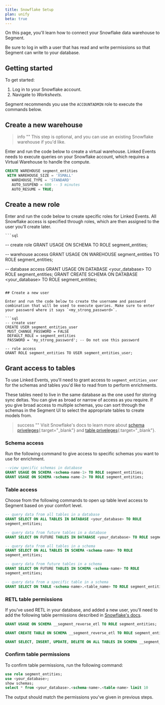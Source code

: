 ```yaml
---
title: Snowflake Setup
plan: unify
beta: true
---
```


On this page, you'll learn how to connect your Snowflake data warehouse to Segment.

Be sure to log in with a user that has read and write permissions so that Segment can write to your database. 


## Getting started 

To get started:

1. Log in to your Snowflake account.
2. Navigate to *Worksheets*.

Segment recommends you use the `ACCOUNTADMIN` role to execute the commands below.

## Create a new warehouse

> info ""
> This step is optional, and you can use an existing Snowflake warehouse if you'd like. 

Enter and run the code below to create a virtual warehouse. Linked Events needs to execute queries on your Snowflake account, which requires a Virtual Warehouse to handle the compute. 

   ```sql
   CREATE WAREHOUSE segment_entities
    WITH WAREHOUSE_SIZE = 'XSMALL'
      WAREHOUSE_TYPE = 'STANDARD'
      AUTO_SUSPEND = 600 -- 5 minutes
      AUTO_RESUME = TRUE;
   ```
  
## Create a new role 

Enter and run the code below to create specific roles for Linked Events. All Snowflake access is specified through roles, which are then assigned to the user you’ll create later.

    ```sql
   -- create role
   GRANT USAGE ON SCHEMA <schema-name-1> TO ROLE segment_entities;

   -- warehouse access
   GRANT USAGE ON WAREHOUSE segment_entities TO ROLE segment_entities;

   -- database access
   GRANT USAGE ON DATABASE <your_database> TO ROLE segment_entities;
   GRANT CREATE SCHEMA ON DATABASE <your_database> TO ROLE segment_entities;
   ```

## Create a new user 

Enter and run the code below to create the username and password combination that will be used to execute queries. Make sure to enter your password where it says `<my_strong_password>`.

   ```sql
   -- create user
   CREATE USER segment_entities_user
    MUST_CHANGE_PASSWORD = FALSE
    DEFAULT_ROLE = segment_entities
    PASSWORD = 'my_strong_password'; -- Do not use this password

   -- role access
   GRANT ROLE segment_entities TO USER segment_entities_user;
   ```

## Grant access to tables

To use Linked Events, you'll need to grant access to `segment_entities_user` for the schemas and tables you'd like to read from to perform enrichments. 

These tables need to live in the same database as the one used for storing sync deltas. You can give as broad or narrow of access as you require. If you give broad access to multiple schemas, you can sort through the schemas in the Segment UI to select the appropriate tables to create models from.

> success ""
> Visit Snowflake's docs to learn more about [schema priveleges](https://docs.snowflake.com/en/user-guide/security-access-control-privileges#schema-privileges){:target="_blank"} and [table priveleges](https://docs.snowflake.com/en/user-guide/security-access-control-privileges#table-privileges){:target="_blank"}. 

### Schema access

Run the following command to give access to specific schemas you want to use for enrichment.

```sql
--view specific schemas in database
GRANT USAGE ON SCHEMA <schema-name-1> TO ROLE segment_entities;
GRANT USAGE ON SCHEMA <schema-name-2> TO ROLE segment_entities;
```

### Table access

Choose from the following commands to open up table level access to Segment based on your comfort level. 

```sql
-- query data from all tables in a database
GRANT SELECT ON ALL TABLES IN DATABASE <your_database> TO ROLE 
segment_entities;

-- query data from future tables in a database
GRANT SELECT ON FUTURE TABLES IN DATABASE <your_database> TO ROLE segment_entities;

-- query data from all tables in a schema
GRANT SELECT ON ALL TABLES IN SCHEMA <schema-name> TO ROLE 
segment_entities;

-- query data from future tables in a schema
GRANT SELECT ON FUTURE TABLES IN SCHEMA <schema-name> TO ROLE
segment_entities;

-- query data from a specific table in a schema 
GRANT SELECT ON TABLE <schema-name>.<table_name> TO ROLE segment_entities;
```

### RETL table permissions

If you've used RETL in your database, and added a new user, you'll need to add the following table permissions described in [Snowflake's docs](https://docs.snowflake.com/en/user-guide/security-access-control-privileges#table-privileges). 

```sql
GRANT USAGE ON SCHEMA __segment_reverse_etl TO ROLE segment_entities;

GRANT CREATE TABLE ON SCHEMA __segment_reverse_etl TO ROLE segment_entities;

GRANT SELECT, INSERT, UPDATE, DELETE ON ALL TABLES IN SCHEMA __segment_reverse_etl TO ROLE segment_entities;
```

### Confirm table permissions

To confirm table permissions, run the following command:

```sql
use role segment_entities;
use <your_database>;
show schemas;
select * from <your_database>.<schema-name>.<table-name> limit 10
```

The output should match the permissions you've given in previous steps.
